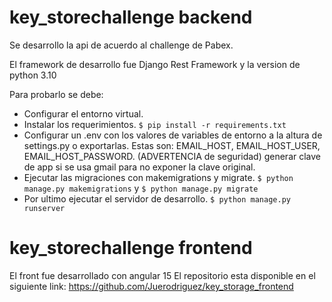 # key_storechallenge backend

Se desarrollo la api de acuerdo al challenge de Pabex.

El framework de desarrollo fue Django Rest Framework y la version de python 3.10

Para probarlo se debe:
- Configurar el entorno virtual.
- Instalar los requerimientos. `$ pip install -r requirements.txt`
- Configurar un .env con los valores de variables de entorno a la altura de settings.py o exportarlas.
    Estas son: EMAIL_HOST, EMAIL_HOST_USER, EMAIL_HOST_PASSWORD. (ADVERTENCIA de seguridad) generar clave de app si se usa gmail para no exponer la clave original.
- Ejecutar las migraciones con makemigrations y migrate. `$ python manage.py makemigrations` y `$ python manage.py migrate`
- Por ultimo ejecutar el servidor de desarrollo. `$ python manage.py runserver`

# key_storechallenge frontend

El front fue desarrollado con angular 15
El repositorio esta disponible en el siguiente link: https://github.com/Juerodriguez/key_storage_frontend

